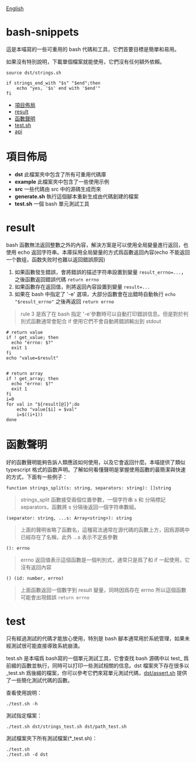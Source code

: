 [English](README.md)

# bash-snippets

這是本喵寫的一些可重用的 bash 代碼和工具，它們首要目標是簡單和易用。

如果沒有特別說明，下載單個檔案就能使用，它們沒有任何額外依賴。

```
source dst/strings.sh

if strings_end_with "$s" "$end";then
    echo "yes, '$s' end with '$end'"
fi
```

- [項目佈局](#項目佈局)
- [result](#result)
- [函數聲明](#函數聲明)
- [test.sh](#test)
- [api](document/zh/README.md)

# 項目佈局

- **dst** 此檔案夾中包含了所有可重用代碼庫
- **example** 此檔案夾中包含了一些使用示例
- **src** 一些代碼由 src 中的源碼生成而來
- **generate.sh** 執行這個腳本重新生成由代碼創建的檔案
- **test.sh** 一個 bash 單元測試工具

# result

bash 函數無法返回整數之外的內容，解決方案是可以使用全局變量進行返回，也使用 echo
返回字符串。本庫採用全局變量的方式爲函數返回內容(echo
不能返回一个数组，函数失败时也難以返回錯誤原因)

1. 如果函數發生錯誤，會將錯誤的描述字符串設置到變量
   `result_errno=...`，之後函數返回錯誤代碼 `return errno`
2. 如果函數存在返回值，則將返回內容設置到變量 `result=...`
3. 如果在 bash 中指定了 '-e' 選項，大部分函數會在出錯時自動執行
   `echo "$result_errno"` 之後再返回 `return errno`

> rule 3 是爲了在 bash 指定
> '-e'參數時可以自動打印錯誤信息。但是對於判別式函數通常會配合 if
> 使用它們不會自動將錯誤輸出到 stdout

```
# return value
if ! get_value; then
  echo "errno: $?"
  exit 1
fi
echo "value=$result"


# return array
if ! get_array; then
  echo "errno: $?"
  exit 1
fi
i=0
for val in "${result[@]}";do
    echo "value[$i] = $val"
    i=$((i+1))
done
```

# 函數聲明

好的函數聲明能夠告訴人類應該如何使用，以及它會返回什麼。本喵提供了類似
typescript
格式的函数声明。了解如何看懂聲明是掌握使用函數的最簡潔與快速的方式，下面有一些例子：

```
function strings_split(s: string, separators: string): []string
```

> strings_split 函數接受兩個位置參數，一個字符串 s 和 分隔標記
> separators，函數將 s 分隔後返回一個字符串數組。

```
(separator: string, ...s: Array<string>): string
```

> 上面的聲明省略了函數名，這種寫法通常在源代碼的函數上方，因爲源碼中已經存在了名稱，此外
> ...s 表示不定長參數

```
(): errno
```

> errno 返回值表示這個函數是一個判別式，通常只是爲了和 if
> 一起使用，它沒有返回內容

```
() (id: number, errno)
```

> 上面函數返回一個數字到 result 變量，同時因爲存在 errno
> 所以這個函數可能會出現錯誤 `return errno`

# test

只有經過測試的代碼才能放心使用，特別是 bash
腳本通常用於系統管理，如果未經測試很可能直接導致系統崩潰。

test.sh 是本喵爲 bash寫的一個單元測試工具，它會查找 bash 源碼中以 test_
爲前綴的函數並執行，同時可以打印一些測試相關的信息。dst 檔案夾下存在很多以
_test.sh
爲後綴的檔案，你可以參考它們來寫單元測試代碼，[dst/assert.sh](document/zh/assert.md)
提供了一些簡化測試代碼的函數。

查看使用說明：

```
./test.sh -h
```

測試指定檔案：

```
./test.sh dst/strings_test.sh dst/path_test.sh
```

測試檔案夾下所有測試檔案(*_test.sh)：

```
./test.sh
./test.sh -d dst
```
